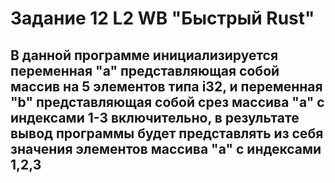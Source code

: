 # Задание 12 L2 WB "Быстрый Rust"

## В данной программе инициализируется переменная "a" представляющая собой массив на 5 элементов типа i32, и переменная "b" представляющая собой срез массива "a" с индексами 1-3 включительно, в результате вывод программы будет представлять из себя значения элементов массива "a" с индексами 1,2,3

